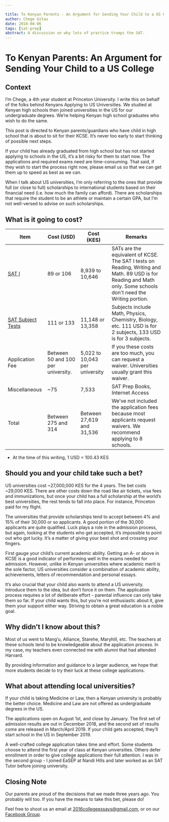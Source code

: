 ```yaml
---

title: To Kenyan Parents - An Argument for Sending Your Child to a US College
author: Chege Gitau
date: 2018-08-06
tags: [sat-prep]
abstract: A discussion on why lots of practice trumps the SAT.
---
```


# To Kenyan Parents: An Argument for Sending Your Child to a US College

## Context

I’m Chege, a 4th year student at Princeton University. I write this on behalf of the folks behind Kenyans Applying to US Universities. We studied at Kenyan high schools then joined universities in the US for our undergraduate degrees. We’re helping Kenyan high school graduates who wish to do the same.

This post is directed to Kenyan parents/guardians who have child in high school that is about to sit for their KCSE. It’s never too early to start thinking of possible next steps.

If your child has already graduated from high school but has not started applying to schools in the US, it’s a bit risky for them to start now. The applications and required exams need are time-consuming. That said, if they wish to start the process right now, please email us so that we can get them up to speed as best as we can.

When I talk about US universities, I’m only referring to the ones that provide full (or close to full) scholarships to international students based on their financial need (i.e. how much the family can afford). There are scholarships that require the student to be an athlete or maintain a certain GPA, but I’m not well-versed to advise on such scholarships.

## What is it going to cost?

| Item | Cost (USD) | Cost (KES) | Remarks |
| --- | --- | --- | ---|
| [SAT I](https://collegereadiness.collegeboard.org/sat/register/international/fees) | 89 or 106 | 8,939 to 10,646 | SATs are the equivalent of KCSE. The SAT I tests on Reading, Writing and Math. 89 USD is for Reading and Math only. Some schools don't need the Writing portion. |
| [SAT Subject Tests](https://collegereadiness.collegeboard.org/sat-subject-tests/register/international-registration/fees) | 111 or 133 | 11,148 or 13,358 | Subjects include Math, Physics, Chemistry, Biology, etc. 111 USD is for 2 subjects, 133 USD is for 3 subjects. |
| Application Fee | Between 50 and 100 per university. | 5,022 to 10,043 per university | If you these costs are too much, you can request a waiver. Universities usually grant this waiver. |
| Miscellaneous | ~75 | 7,533 | SAT Prep Books, Internet Access |
| Total | Between 275 and 314 | Between 27,619 and 31,536 | We’ve not included the application fees because most applicants request waivers. We recommend applying to 8 schools. |

* At the time of this writing, 1 USD = 100.43 KES

## Should you and your child take such a bet?

US universities cost ~27,000,000 KES for the 4 years. The bet costs ~29,000 KES. There are other costs down the road like air tickets, visa fees and immunizations, but once your child has a full scholarship at the world’s best universities, the rest tends to fall into place. For instance, Princeton paid for my flight.

The universities that provide scholarships tend to accept between 4% and 15% of their 30,000 or so applicants. A good portion of the 30,000 applicants are quite qualified. Luck plays a role in the admission process, but again, looking at the students who get accepted, it’s impossible to point out who got lucky. It’s a matter of giving your best shot and crossing your fingers.

First gauge your child’s current academic ability. Getting an A- or above in KCSE is a good indicator of performing well in the exams needed for admission. However, unlike in Kenyan universities where academic merit is the sole factor, US universities consider a combination of academic ability, achievements, letters of recommendation and personal essays. 

It’s also crucial that your child also wants to attend a US university. Introduce them to the idea, but don’t force it on them. The application process requires a lot of deliberate effort - parental influence can only take them so far. If your child wants this, but you’re not enthusiastic about it, give them your support either way. Striving to obtain a great education is a noble goal.

## Why didn’t I know about this?

Most of us went to Mang’u, Alliance, Starehe, Maryhill, etc. The teachers at these schools tend to be knowledgeable about the application process. In my case, my teachers even connected me with alumni that had attended Harvard. 

By providing information and guidance to a larger audience, we hope that more students decide to try their luck at these college applications.

## What about attending local universities?

If your child is taking Medicine or Law, then a Kenyan university is probably the better choice. Medicine and Law are not offered as undergraduate degrees in the US.

The applications open on August 1st, and close by January. The first set of admission results are out in December 2018, and the second set of results come are released in March/April 2019. If your child gets accepted, they’ll start school in the US in September 2019. 

A well-crafted college application takes time and effort. Some students choose to attend the first year of class at Kenyan universities. Others defer enrollment in order to give college applications their full attention. I was in the second group - I joined EaSEP at Nandi Hills and later worked as an SAT Tutor before joining university.

## Closing Note

Our parents are proud of the decisions that we made three years ago. You probably will too. If you have the means to take this bet, please do!

Feel free to shoot us an email at [2016collegeessays@gmail.com](mailto:2016collegeessays@gmail.com), or on our [Facebook Group](https://www.facebook.com/254Applicants/).